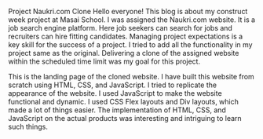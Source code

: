 Project Naukri.com Clone
Hello everyone! This blog is about my construct week project at Masai School.
I was assigned the Naukri.com website. It is a job search engine platform. Here job seekers can search for jobs and recruiters can hire fitting candidates.
Managing project expectations is a key skill for the success of a project. I tried to add all the functionality in my project same as the original. Delivering a clone of the assigned website within the scheduled time limit was my goal for this project.

This is the landing page of the cloned website.
I have built this website from scratch using HTML, CSS, and JavaScript. I tried to replicate the appearance of the website. I used JavaScript to make the website functional and dynamic. I used CSS Flex layouts and Div layouts, which made a lot of things easier.
The implementation of HTML, CSS, and JavaScript on the actual products was interesting and intriguing to learn such things.






